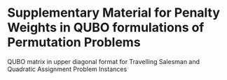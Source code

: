 # Supplementary Material for Penalty Weights in QUBO formulations of Permutation Problems
QUBO matrix in upper diagonal format for Travelling Salesman and Quadratic Assignment Problem Instances

